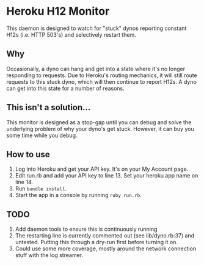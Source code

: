 # Heroku H12 Monitor

This daemon is designed to watch for "stuck" dynos reporting constant H12s (i.e. HTTP 503's) and selectively restart them.

## Why

Occasionally, a dyno can hang and get into a state where it's no longer responding to requests. Due to Heroku's routing mechanics, it will still route requests to this stuck dyno, which will then continue to report H12s. A dyno can get into this state for a number of reasons.

## This isn't a solution...

This monitor is designed as a stop-gap until you can debug and solve the underlying problem of why your dyno's get stuck. However, it can buy you some time while you debug.

## How to use

1. Log into Heroku and get your API key. It's on your My Account page.
2. Edit run.rb and add your API key to line 13. Set your heroku app name on line 14.
3. Run `bundle install`.
4. Start the app in a console by running `ruby run.rb`.

## TODO

1. Add daemon tools to ensure this is continuously running
2. The restarting line is currently commented out (see lib/dyno.rb:37) and untested. Putting this through a dry-run first before turning it on.
3. Could use some more coverage, mostly around the network connection stuff with the log streamer.
